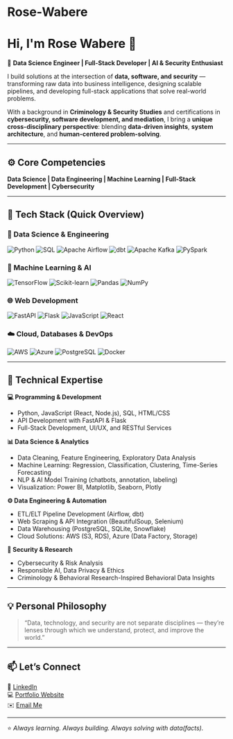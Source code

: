 # Rose-Wabere
# Hi, I'm Rose Wabere 👋  

🚀 **Data Science Engineer | Full-Stack Developer | AI & Security Enthusiast**  

I build solutions at the intersection of **data, software, and security** — transforming raw data into business intelligence, designing scalable pipelines, and developing full-stack applications that solve real-world problems.  

With a background in **Criminology & Security Studies** and certifications in **cybersecurity, software development, and mediation**, I bring a **unique cross-disciplinary perspective**: blending **data-driven insights**, **system architecture**, and **human-centered problem-solving**.  

---

## ⚙️ Core Competencies  
**Data Science | Data Engineering | Machine Learning | Full-Stack Development | Cybersecurity**


---
## 🧰 Tech Stack (Quick Overview)

### 🧠 Data Science & Engineering  
![Python](https://img.shields.io/badge/-Python-3776AB?style=for-the-badge&logo=python&logoColor=white)
![SQL](https://img.shields.io/badge/-SQL-4479A1?style=for-the-badge&logo=postgresql&logoColor=white)
![Apache Airflow](https://img.shields.io/badge/-Airflow-017CEE?style=for-the-badge&logo=apache-airflow&logoColor=white)
![dbt](https://img.shields.io/badge/-dbt-FF694B?style=for-the-badge&logo=dbt&logoColor=white)
![Apache Kafka](https://img.shields.io/badge/-Kafka-231F20?style=for-the-badge&logo=apache-kafka&logoColor=white)
![PySpark](https://img.shields.io/badge/-PySpark-E25A1C?style=for-the-badge&logo=apache-spark&logoColor=white)

### 🧩 Machine Learning & AI  
![TensorFlow](https://img.shields.io/badge/-TensorFlow-FF6F00?style=for-the-badge&logo=tensorflow&logoColor=white)
![Scikit-learn](https://img.shields.io/badge/-ScikitLearn-F7931E?style=for-the-badge&logo=scikit-learn&logoColor=white)
![Pandas](https://img.shields.io/badge/-Pandas-150458?style=for-the-badge&logo=pandas&logoColor=white)
![NumPy](https://img.shields.io/badge/-NumPy-013243?style=for-the-badge&logo=numpy&logoColor=white)

### 🌐 Web Development  
![FastAPI](https://img.shields.io/badge/-FastAPI-009688?style=for-the-badge&logo=fastapi&logoColor=white)
![Flask](https://img.shields.io/badge/-Flask-000000?style=for-the-badge&logo=flask&logoColor=white)
![JavaScript](https://img.shields.io/badge/-JavaScript-F7DF1E?style=for-the-badge&logo=javascript&logoColor=black)
![React](https://img.shields.io/badge/-React-61DAFB?style=for-the-badge&logo=react&logoColor=black)

### ☁️ Cloud, Databases & DevOps  
![AWS](https://img.shields.io/badge/-AWS-FF9900?style=for-the-badge&logo=amazon-aws&logoColor=white)
![Azure](https://img.shields.io/badge/-Azure-0078D4?style=for-the-badge&logo=microsoft-azure&logoColor=white)
![PostgreSQL](https://img.shields.io/badge/-PostgreSQL-336791?style=for-the-badge&logo=postgresql&logoColor=white)
![Docker](https://img.shields.io/badge/-Docker-2496ED?style=for-the-badge&logo=docker&logoColor=white)

---
## 🔧 Technical Expertise  

**💻 Programming & Development**  
- Python, JavaScript (React, Node.js), SQL, HTML/CSS  
- API Development with FastAPI & Flask  
- Full-Stack Development, UI/UX, and RESTful Services  

**📊 Data Science & Analytics**  
- Data Cleaning, Feature Engineering, Exploratory Data Analysis  
- Machine Learning: Regression, Classification, Clustering, Time-Series Forecasting  
- NLP & AI Model Training (chatbots, annotation, labeling)  
- Visualization: Power BI, Matplotlib, Seaborn, Plotly  

**⚙️ Data Engineering & Automation**  
- ETL/ELT Pipeline Development (Airflow, dbt)  
- Web Scraping & API Integration (BeautifulSoup, Selenium)  
- Data Warehousing (PostgreSQL, SQLite, Snowflake)  
- Cloud Solutions: AWS (S3, RDS), Azure (Data Factory, Storage)  

**🔐 Security & Research**  
- Cybersecurity & Risk Analysis  
- Responsible AI, Data Privacy & Ethics  
- Criminology & Behavioral Research-Inspired Behavioral Data Insights  

---

## 💡 Personal Philosophy  
> “Data, technology, and security are not separate disciplines — they’re lenses through which we understand, protect, and improve the world.”  

---
## 📫 Let’s Connect  
🔗 [LinkedIn](https://www.linkedin.com/in/rosewabere)  
💻 [Portfolio Website](#)  
✉️ [Email Me](mailto:rosewabere5@gmail.com)  

---

⭐ *Always learning. Always building. Always solving with data(facts).*  


